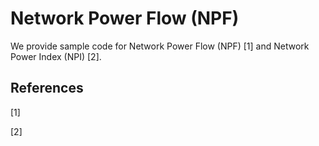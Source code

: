 # Network Power Flow (NPF)
We provide sample code for Network Power Flow (NPF) [1] and Network Power Index (NPI) [2].

## References
[1]

[2]
